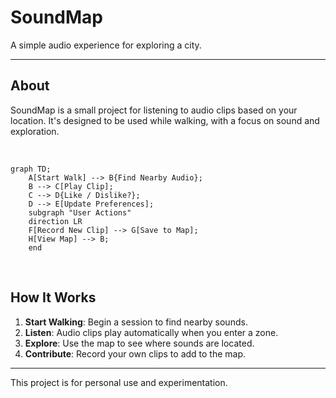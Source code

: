 
# SoundMap

A simple audio experience for exploring a city.

---

## About

SoundMap is a small project for listening to audio clips based on your location. It's designed to be used while walking, with a focus on sound and exploration.

<br>

```mermaid
graph TD;
    A[Start Walk] --> B{Find Nearby Audio};
    B --> C[Play Clip];
    C --> D{Like / Dislike?};
    D --> E[Update Preferences];
    subgraph "User Actions"
    direction LR
    F[Record New Clip] --> G[Save to Map];
    H[View Map] --> B;
    end
```

<br>

## How It Works

1.  **Start Walking**: Begin a session to find nearby sounds.
2.  **Listen**: Audio clips play automatically when you enter a zone.
3.  **Explore**: Use the map to see where sounds are located.
4.  **Contribute**: Record your own clips to add to the map.

---

This project is for personal use and experimentation.
